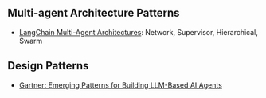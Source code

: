 ## Multi-agent Architecture Patterns

- [LangChain Multi-Agent Architectures](https://langchain-ai.github.io/langgraph/concepts/multi_agent/): Network, Supervisor, Hierarchical, Swarm


## Design Patterns

- [Gartner: Emerging Patterns for Building LLM-Based AI Agents](https://www.gartner.com/en/documents/6142159)